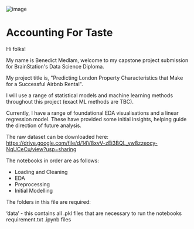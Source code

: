 ![image](https://github.com/brainstation-datascience/capstone-BMedlam/assets/159808208/4631e2a9-f1f0-4fc5-992d-c4d07bc06d79)

# Accounting For Taste



Hi folks!

My name is Benedict Medlam, welcome to my capstone project submission for BrainStation's Data Science Diploma. 

My project title is, "Predicting London Property Characteristics that Make for a Successful Airbnb Rental".

I will use a range of statistical models and machine learning methods throughout this project (exact ML methods are TBC).

Currently, I have a range of foundational EDA visualisations and a linear regression model. These have provided some initial insights, helping guide the direction of future analysis. 

The raw dataset can be downloaded here: https://drive.google.com/file/d/14V8xvV-zEi3BQL_vw8zzeocy-NqUCeCu/view?usp=sharing

The notebooks in order are as follows:

- Loading and Cleaning
- EDA
- Preprocessing
- Initial Modelling

The folders in this file are required:

‘data’ - this contains all .pkl files that are necessary to run the notebooks
requirement.txt
.ipynb files
